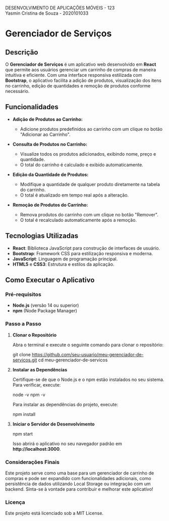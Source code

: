 DESENVOLVIMENTO DE APLICAÇÕES MÓVEIS - 123<br>
Yasmin Cristina de Souza - 2020101033 

# Gerenciador de Serviços

## Descrição

O **Gerenciador de Serviços** é um aplicativo web desenvolvido em **React** que permite aos usuários gerenciar um carrinho de compras de maneira intuitiva e eficiente. Com uma interface responsiva estilizada com **Bootstrap**, o aplicativo facilita a adição de produtos, visualização dos itens no carrinho, edição de quantidades e remoção de produtos conforme necessário.

## Funcionalidades

- **Adição de Produtos ao Carrinho:**
  - Adicione produtos predefinidos ao carrinho com um clique no botão "Adicionar ao Carrinho".
  
- **Consulta de Produtos no Carrinho:**
  - Visualize todos os produtos adicionados, exibindo nome, preço e quantidade.
  - O total do carrinho é calculado e exibido automaticamente.
  
- **Edição da Quantidade de Produtos:**
  - Modifique a quantidade de qualquer produto diretamente na tabela do carrinho.
  - O total é atualizado em tempo real após a alteração.

- **Remoção de Produtos do Carrinho:**
  - Remova produtos do carrinho com um clique no botão "Remover".
  - O total é recalculado automaticamente após a remoção.

## Tecnologias Utilizadas

- **React**: Biblioteca JavaScript para construção de interfaces de usuário.
- **Bootstrap**: Framework CSS para estilização responsiva e moderna.
- **JavaScript**: Linguagem de programação principal.
- **HTML5** e **CSS3**: Estrutura e estilos da aplicação.

## Como Executar o Aplicativo

### Pré-requisitos

- **Node.js** (versão 14 ou superior)
- **npm** (Node Package Manager)

### Passo a Passo

1. **Clonar o Repositório**

   Abra o terminal e execute o seguinte comando para clonar o repositório:

   git clone https://github.com/seu-usuario/meu-gerenciador-de-servicos.git
   cd meu-gerenciador-de-servicos

2. **Instalar as Dependências**

   Certifique-se de que o Node.js e o npm estão instalados no seu sistema. Para verificar, execute:

   node -v
   npm -v

   Para instalar as dependências do projeto, execute:

   npm install

3. **Iniciar o Servidor de Desenvolvimento**

   npm start

   Isso abrirá o aplicativo no seu navegador padrão em **http://localhost:3000**.

### Considerações Finais
Este projeto serve como uma base para um gerenciador de carrinho de compras e pode ser expandido com funcionalidades adicionais, como persistência de dados utilizando Local Storage ou integração com um backend. Sinta-se à vontade para contribuir e melhorar este aplicativo!

### Licença
Este projeto está licenciado sob a MIT License.